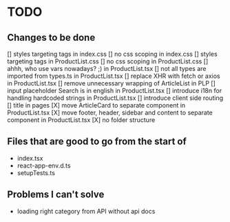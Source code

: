 # TODO

## Changes to be done

[] styles targeting tags in index.css
[] no css scoping in index.css
[] styles targeting tags in ProductList.css
[] no css scoping in ProductList.css
[] ahhh, who use vars nowadays? ;) in ProductList.tsx
[] not all types are imported from types.ts in ProductList.tsx
[] replace XHR with fetch or axios in ProductList.tsx
[] remove unnecessary wrapping of ArticleList in PLP
[] input placeholder Search is in english in ProductList.tsx
[] introduce i18n for handling hardcoded strings in ProductList.tsx
[] introduce client side routing
[] title in pages
[X] move ArticleCard to separate component in ProductList.tsx
[X] move footer, header, sidebar and content to separate component in ProductList.tsx
[X] no folder structure

## Files that are good to go from the start of

- index.tsx
- react-app-env.d.ts
- setupTests.ts

## Problems I can't solve

- loading right category from API without api docs
